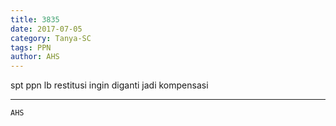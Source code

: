 ```yaml
---
title: 3835
date: 2017-07-05
category: Tanya-SC
tags: PPN
author: AHS
---
```


spt ppn lb restitusi ingin diganti jadi kompensasi

---



`AHS`
